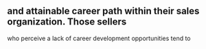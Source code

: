 ## and attainable career path within their sales organization. Those sellers

who perceive a lack of career development opportunities tend to